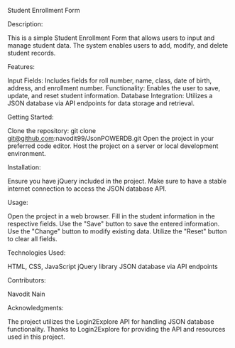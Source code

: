 Student Enrollment Form

Description:

This is a simple Student Enrollment Form that allows users to input and manage student data. The system enables users to add, modify, and delete student records.

Features:

Input Fields: Includes fields for roll number, name, class, date of birth, address, and enrollment number.
Functionality: Enables the user to save, update, and reset student information.
Database Integration: Utilizes a JSON database via API endpoints for data storage and retrieval.

Getting Started:

Clone the repository: git clone git@github.com:navodit99/JsonPOWERDB.git
Open the project in your preferred code editor.
Host the project on a server or local development environment.

Installation:

Ensure you have jQuery included in the project.
Make sure to have a stable internet connection to access the JSON database API.

Usage:

Open the project in a web browser.
Fill in the student information in the respective fields.
Use the "Save" button to save the entered information.
Use the "Change" button to modify existing data.
Utilize the "Reset" button to clear all fields.

Technologies Used:

HTML, CSS, JavaScript
jQuery library
JSON database via API endpoints

Contributors:

Navodit Nain

Acknowledgments:

The project utilizes the Login2Explore API for handling JSON database functionality. Thanks to Login2Explore for providing the API and resources used in this project.
